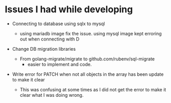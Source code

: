 # Issues I had while developing

- Connecting to database using sqlx to mysql
    - using mariadb image fix the issue.  using mysql image kept erroring out when connecting with D

- Change DB migration libraries
    - From golang-migrate/migrate to github.com/rubenv/sql-migrate
        - easier to implement and code.
        

- Write error for PATCH when not all objects in the array has been update to make it clear
    - This was confusing at some times as I did not get the error to make it clear what I was doing wrong.